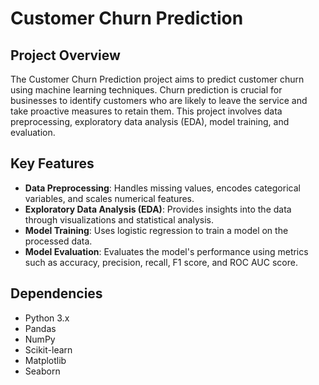 # Customer Churn Prediction

## Project Overview

The Customer Churn Prediction project aims to predict customer churn using machine learning techniques. Churn prediction is crucial for businesses to identify customers who are likely to leave the service and take proactive measures to retain them. This project involves data preprocessing, exploratory data analysis (EDA), model training, and evaluation.

## Key Features

- **Data Preprocessing**: Handles missing values, encodes categorical variables, and scales numerical features.
- **Exploratory Data Analysis (EDA)**: Provides insights into the data through visualizations and statistical analysis.
- **Model Training**: Uses logistic regression to train a model on the processed data.
- **Model Evaluation**: Evaluates the model's performance using metrics such as accuracy, precision, recall, F1 score, and ROC AUC score.

## Dependencies

- Python 3.x
- Pandas
- NumPy
- Scikit-learn
- Matplotlib
- Seaborn
